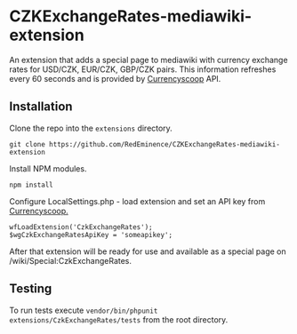 # CZKExchangeRates-mediawiki-extension

An extension that adds a special page to mediawiki with currency exchange rates for USD/CZK, EUR/CZK, GBP/CZK pairs. This information refreshes every 60 seconds and is provided by [Currencyscoop](https://currencyscoop.com/) API.

## Installation

Clone the repo into the `extensions` directory.
```
git clone https://github.com/RedEminence/CZKExchangeRates-mediawiki-extension
```

Install NPM modules.

```
npm install
```

Configure LocalSettings.php - load extension and set an API key from [Currencyscoop.](https://currencyscoop.com/)

```
wfLoadExtension('CzkExchangeRates');
$wgCzkExchangeRatesApiKey = 'someapikey';
```
After that extension will be ready for use and available as a special page on /wiki/Special:CzkExchangeRates.

## Testing

To run tests execute `vendor/bin/phpunit extensions/CzkExchangeRates/tests` from the root directory.
